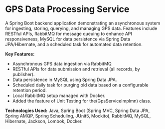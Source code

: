 # GPS Data Processing Service

A Spring Boot backend application demonstrating an asynchronous system for ingesting, storing, querying, and managing GPS data. Features include RESTful APIs, RabbitMQ for message queuing to enhance API responsiveness, MySQL for data persistence via Spring Data JPA/Hibernate, and a scheduled task for automated data retention.

**Key Features:**
*   Asynchronous GPS data ingestion via RabbitMQ.
*   RESTful APIs for data submission and retrieval (all records, by publisher).
*   Data persistence in MySQL using Spring Data JPA.
*   Scheduled daily task for purging old data based on a configurable retention period.
*   Local RabbitMQ setup managed with Docker.
*   Added the feature of Unit Testing for the(GpsServiceImplmn) class.

**Technologies Used:**
Java, Spring Boot (Spring MVC, Spring Data JPA, Spring AMQP, Spring Scheduling, JUnit5, Mockito), RabbitMQ, MySQL, Hibernate, Jackson, Lombok, Docker.
